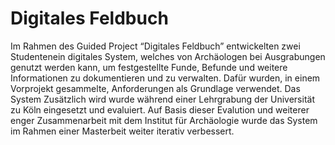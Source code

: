# Digitales Feldbuch
Im Rahmen des Guided Project “Digitales Feldbuch” entwickelten zwei Studentenein digitales System, welches von Archäologen bei Ausgrabungen genutzt werden kann, um festgestellte Funde, Befunde und weitere Informationen zu dokumentieren und zu verwalten. Dafür wurden, in einem Vorprojekt gesammelte, Anforderungen als Grundlage verwendet. Das System  Zusätzlich wird wurde während einer Lehrgrabung der Universität zu Köln eingesetzt und evaluiert. Auf Basis dieser Evalution und weiterer enger Zusammenarbeit mit dem Institut für Archäologie wurde das System im Rahmen einer Masterbeit weiter iterativ verbessert.


